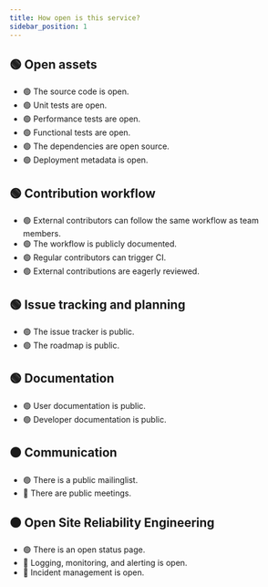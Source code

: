 ```yaml
---
title: How open is this service?
sidebar_position: 1
---
```


## 🟢 Open assets

- 🟢 The source code is open.
- 🟢 Unit tests are open.
- 🟢 Performance tests are open.
- 🟢 Functional tests are open.
- 🟢 The dependencies are open source.
- 🟢 Deployment metadata is open.

## 🟢 Contribution workflow

- 🟢 External contributors can follow the same workflow as team members.
- 🟢 The workflow is publicly documented.
- 🟢 Regular contributors can trigger CI.
- 🟢 External contributions are eagerly reviewed.

## 🟢 Issue tracking and planning

- 🟢 The issue tracker is public.
- 🟢 The roadmap is public.

## 🟢 Documentation

- 🟢 User documentation is public.
- 🟢 Developer documentation is public.

## 🟠 Communication

- 🟢 There is a public mailinglist.
- 🔴 There are public meetings.

## 🟠 Open Site Reliability Engineering

- 🟢 There is an open status page.
- 🔴 Logging, monitoring, and alerting is open.
- 🔴 Incident management is open.
